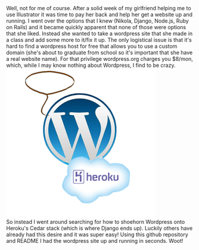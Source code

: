 <!-- 
.. title: I made a Wordpress site on Heroku!
.. slug: i-made-a-wordpress-site-on-heroku
.. date: 2015-05-01 09:41:25 UTC-05:00
.. tags: 
.. category: 
.. link: 
.. description: 
.. type: text
-->

<div class="row" >
<div class="col-md-8">
Well, not for me of course. After a solid week of my girlfriend helping me to use Illustrator it was
time to pay her back and help her get a website up and running. I went over the options that I knew
(Nikola, Django, Node.js, Ruby on Rails) and it became quickly apparent that none of those were
options that she liked. Instead she wanted to take a wordpress site that she made in a class and add
some more to it/fix it up. The only logistical issue is that it's hard to find a wordpress host for
free that allows you to use a custom domain (she's about to graduate from school so it's important
that she have a real website name). For that privilege wordpress.org charges you $8/mon, which,
while I may know nothing about Wordpress, I find to be crazy.
</div>
<div class="col-md-4">
<img src='/images/wordpress_heroku.png'></img>
</div>

<!-- TEASER_END -->
<div class='col-md-12'>
So instead I went around searching for how to shoehorn Wordpress onto Heroku's Cedar stack (which is
where Django ends up). Luckily others have already had this desire and it was super easy!  Using
this <a src='https://github.com/mhoofman/wordpress-heroku'>github</a> repository and README I had the
wordpress site up and running in seconds. Woot!
</div>
</div>
